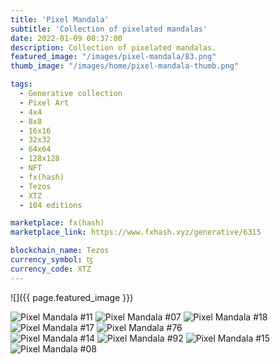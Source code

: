 ```yaml
---
title: 'Pixel Mandala'
subtitle: 'Collection of pixelated mandalas'
date: 2022-01-09 08:37:00
description: Collection of pixelated mandalas. 
featured_image: "/images/pixel-mandala/83.png"
thumb_image: "/images/home/pixel-mandala-thumb.png"

tags:
  - Generative collection
  - Pixel Art
  - 4x4
  - 8x8
  - 16x16
  - 32x32
  - 64x64
  - 128x128
  - NFT
  - fx(hash)
  - Tezos
  - XTZ
  - 104 editions

marketplace: fx(hash)
marketplace_link: https://www.fxhash.xyz/generative/6315

blockchain_name: Tezos
currency_symbol: ꜩ
currency_code: XTZ
---
```


![]({{ page.featured_image }})

<div class="gallery" data-columns="3">
	<img src="/images/pixel-mandala/011.png" title="Pixel Mandala #11">
	<img src="/images/pixel-mandala/007.png" title="Pixel Mandala #07">
	<img src="/images/pixel-mandala/18.png" title="Pixel Mandala #18">
</div>

<div class="gallery" data-columns="2">
	<img src="/images/pixel-mandala/17.png" title="Pixel Mandala #17">
	<img src="/images/pixel-mandala/76.png" title="Pixel Mandala #76">
</div>

<div class="gallery" data-columns="4">
	<img src="/images/pixel-mandala/014.png" title="Pixel Mandala #14">
	<img src="/images/pixel-mandala/92.png" title="Pixel Mandala #92">
	<img src="/images/pixel-mandala/015.png" title="Pixel Mandala #15">
	<img src="/images/pixel-mandala/008.png" title="Pixel Mandala #08">
</div>

